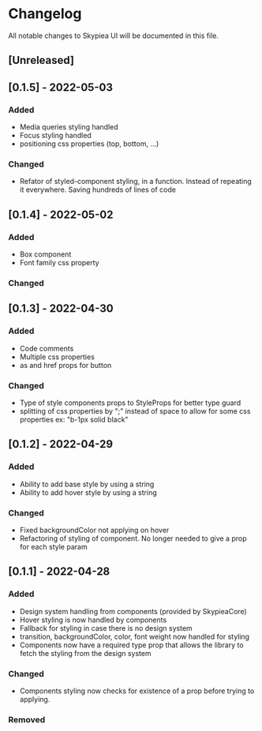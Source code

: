 # Changelog

All notable changes to Skypiea UI will be documented in this file.

## [Unreleased]

## [0.1.5] - 2022-05-03

### Added

- Media queries styling handled
- Focus styling handled
- positioning css properties (top, bottom, ...)

### Changed

- Refator of styled-component styling, in a function. Instead of repeating it everywhere. Saving hundreds of lines of code

## [0.1.4] - 2022-05-02

### Added

- Box component
- Font family css property

### Changed

## [0.1.3] - 2022-04-30

### Added

- Code comments
- Multiple css properties
- as and href props for button

### Changed

- Type of style components props to StyleProps for better type guard
- splitting of css properties by ";" instead of space to allow for some css properties ex: "b-1px solid black"

## [0.1.2] - 2022-04-29

### Added

- Ability to add base style by using a string
- Ability to add hover style by using a string

### Changed

- Fixed backgroundColor not applying on hover
- Refactoring of styling of component. No longer needed to give a prop for each style param

## [0.1.1] - 2022-04-28

### Added

- Design system handling from components (provided by SkypieaCore)
- Hover styling is now handled by components
- Fallback for styling in case there is no design system
- transition, backgroundColor, color, font weight now handled for styling
- Components now have a required type prop that allows the library to fetch the styling from the design system

### Changed

- Components styling now checks for existence of a prop before trying to applying.

### Removed
